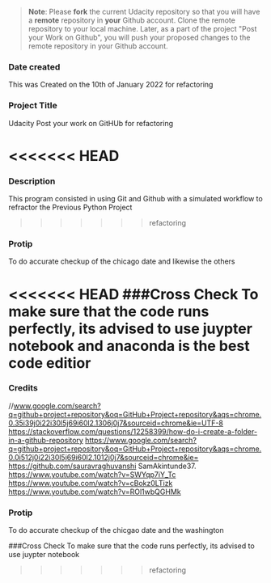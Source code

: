 >**Note**: Please **fork** the current Udacity repository so that you will have a **remote** repository in **your** Github account. Clone the remote repository to your local machine. Later, as a part of the project "Post your Work on Github", you will push your proposed changes to the remote repository in your Github account.

### Date created
This was Created on the 10th of January 2022 for refactoring

### Project Title
Udacity Post your work on GitHUb for refactoring

<<<<<<< HEAD
=======
### Description
This program consisted in using Git and Github with a simulated workflow to refractor the Previous Python Project
>>>>>>> refactoring  

### Protip
To do accurate checkup of the chicago date and likewise the others 

<<<<<<< HEAD
###Cross Check
To make sure that the code runs perfectly, its advised to use juypter notebook and anaconda is the best code editior
=======
### Credits
//www.google.com/search?q=github+project+repository&oq=GitHub+Project+repository&aqs=chrome.0.35i39j0i22i30l5j69i60l2.1306j0j7&sourceid=chrome&ie=UTF-8 https://stackoverflow.com/questions/12258399/how-do-i-create-a-folder-in-a-github-repository https://www.google.com/search?q=github+project+repository&oq=GitHub+Project+repository&aqs=chrome.0.0i512j0i22i30l5j69i60l2.1012j0j7&sourceid=chrome&ie= https://github.com/sauravraghuvanshi
SamAkintunde37.
https://www.youtube.com/watch?v=SWYqp7iY_Tc
https://www.youtube.com/watch?v=cBokz0LTizk
https://www.youtube.com/watch?v=ROl1wbQGHMk

### Protip
To do accurate checkup of the chicgao date and the washington

###Cross Check
To make sure that the code runs perfectly, its advised to use juypter notebook
>>>>>>> refactoring 

